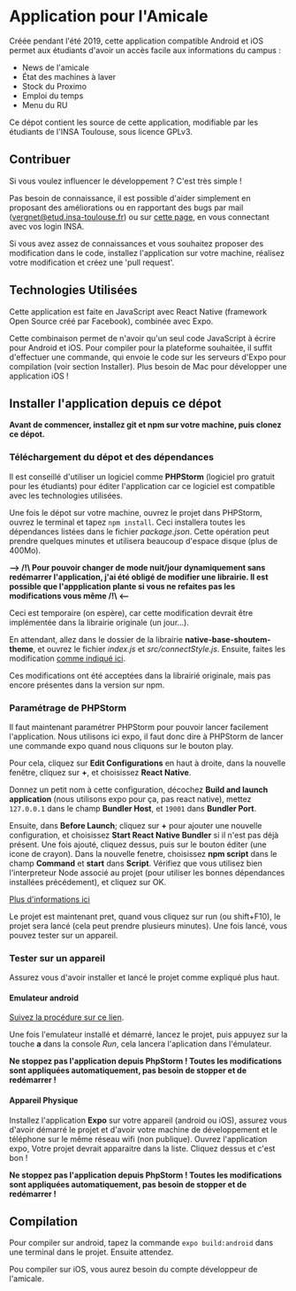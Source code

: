 # Application pour l'Amicale

Créée pendant l'été 2019, cette application compatible Android et iOS permet aux étudiants d'avoir un accès facile aux informations du campus :
 - News de l'amicale
 - État des machines à laver
 - Stock du Proximo
 - Emploi du temps
 - Menu du RU

Ce dépot contient les source de cette application, modifiable par les étudiants de l'INSA Toulouse, sous licence GPLv3.

## Contribuer

Si vous voulez influencer le développement ? C'est très simple !

Pas besoin de connaissance, il est possible d'aider simplement en proposant des améliorations ou en rapportant des bugs par mail (vergnet@etud.insa-toulouse.fr) ou sur [cette page](https://git.etud.insa-toulouse.fr/vergnet/application-amicale/issues), en vous connectant avec vos login INSA.

Si vous avez assez de connaissances et vous souhaitez proposer des modification dans le code, installez l'application sur votre machine, réalisez votre modification et créez une 'pull request'.

## Technologies Utilisées
Cette application est faite en JavaScript avec React Native (framework Open Source créé par Facebook), combinée avec Expo.

Cette combinaison permet de n'avoir qu'un seul code JavaScript à écrire pour Android et iOS. Pour compiler pour la plateforme souhaitée, il suffit d'effectuer une commande, qui envoie le code sur les serveurs d'Expo pour compilation (voir section Installer). Plus besoin de Mac pour développer une application iOS !


## Installer l'application depuis ce dépot

**Avant de commencer, installez git et npm sur votre machine, puis clonez ce dépot.**

### Téléchargement du dépot et des dépendances

Il est conseillé d'utiliser un logiciel comme **PHPStorm** (logiciel pro gratuit pour les étudiants) pour éditer l'application car ce logiciel est compatible avec les technologies utilisées.

Une fois le dépot sur votre machine, ouvrez le projet dans PHPStorm, ouvrez le terminal et tapez `npm install`. Ceci installera toutes les dépendances listées dans le fichier _package.json_. Cette opération peut prendre quelques minutes et utilisera beaucoup d'espace disque (plus de 400Mo).

**--> /!\ Pour pouvoir changer de mode nuit/jour dynamiquement sans redémarrer l'application, j'ai été obligé de modifier une librairie. Il est possible que l'appplication plante si vous ne refaites pas les modifications vous même /!\ <--**

Ceci est temporaire (on espère), car cette modification devrait être implémentée dans la librairie originale (un jour...).

En attendant, allez dans le dossier de la librairie **native-base-shoutem-theme**, et ouvrez le fichier _index.js_ et _src/connectStyle.js_. Ensuite, faites les modification [comme indiqué ici](https://github.com/GeekyAnts/theme/pull/5/files/91f67c55ca6e65fe3af779586b506950c9f331be#diff-4cfc2dd4d5dae7954012899f2268a422).

Ces modifications ont été acceptées dans la librairié originale, mais pas encore présentes dans la version sur npm.

### Paramétrage de PHPStorm

Il faut maintenant paramétrer PHPStorm pour pouvoir lancer facilement l'application. Nous utilisons ici expo, il faut donc dire à PHPStorm de lancer une commande expo quand nous cliquons sur le bouton play.

Pour cela, cliquez sur **Edit Configurations** en haut à droite, dans la nouvelle fenêtre, cliquez sur **+**, et choisissez **React Native**.

Donnez un petit nom à cette configuration, décochez **Build and launch application** (nous utilisons expo pour ça, pas react native), mettez `127.0.0.1` dans le champ **Bundler Host**, et `19001` dans **Bundler Port**.

Ensuite, dans **Before Launch**; cliquez sur **+** pour ajouter une nouvelle configuration, et choisissez **Start React Native Bundler** si il n'est pas déjà présent. Une fois ajouté, cliquez dessus, puis sur le bouton éditer (une icone de crayon). Dans la nouvelle fenetre, choisissez **npm script** dans le champ **Command** et **start** dans **Script**. Vérifiez que vous utilisez bien l'interpreteur Node associé au projet (pour utiliser les bonnes dépendances installées précédement), et cliquez sur OK.

[Plus d'informations ici](https://www.jetbrains.com/help/phpstorm/react-native.html)

Le projet est maintenant pret, quand vous cliquez sur run (ou shift+F10), le projet sera lancé (cela peut prendre plusieurs minutes).
Une fois lancé, vous pouvez tester sur un appareil.

### Tester sur un appareil

Assurez vous d'avoir installer et lancé le projet comme expliqué plus haut.

#### Emulateur android

[Suivez la procédure sur ce lien](https://docs.expo.io/versions/latest/workflow/android-studio-emulator/).

Une fois l'emulateur installé et démarré, lancez le projet, puis appuyez sur la touche **a** dans la console _Run_, cela lancera l'aplication dans l'émulateur.

**Ne stoppez pas l'application depuis PhpStorm ! Toutes les modifications sont appliquées automatiquement, pas besoin de stopper et de redémarrer !**

#### Appareil Physique

Installez l'application **Expo** sur votre appareil (android ou iOS), assurez vous d'avoir démarré le projet et d'avoir votre machine de développement et le téléphone sur le même réseau wifi (non publique). Ouvrez l'application expo, Votre projet devrait apparaitre dans la liste. Cliquez dessus et c'est bon !

**Ne stoppez pas l'application depuis PhpStorm ! Toutes les modifications sont appliquées automatiquement, pas besoin de stopper et de redémarrer !**


## Compilation

Pour compiler sur android, tapez la commande `expo build:android` dans une terminal dans le projet. Ensuite attendez.

Pou compiler sur iOS, vous aurez besoin du compte développeur de l'amicale.
